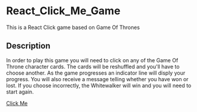 # React_Click_Me_Game
This is a React Click game based on Game Of Thrones

## Description
In order to play this game you will need to click on any of the  Game Of Throne character cards. The cards will be reshuffled and you'll have to choose another. As the game progresses an indicator line will disply your progress. You will also receive a message telling whether you have won or lost. If you choose incorrectly, the Whitewalker will win and you will need to start again. 

[Click Me](https://github.com/DiggsNG/React_Click_Me_Game/blob/master/clickmegame/public/img/clickmeimage2.PNG)
